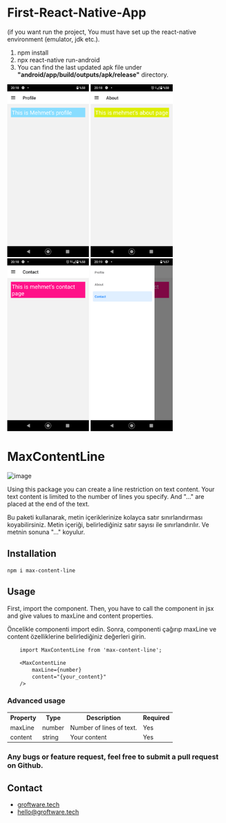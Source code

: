 # First-React-Native-App

(if you want run the project, You must have set up the react-native environment (emulator, jdk etc.).

1) npm install
2) npx react-native run-android
3) You can find the last updated apk file under **"android/app/build/outputs/apk/release"** directory.
<img height="400" src="https://raw.githubusercontent.com/Mehmet-Erdem-Akin/First-React-Native-App/main/src/Screenshot_20211130-201844.png">
<img height="400" src="https://raw.githubusercontent.com/Mehmet-Erdem-Akin/First-React-Native-App/main/src/Screenshot_20211130-201852.png">
<img height="400" src="https://raw.githubusercontent.com/Mehmet-Erdem-Akin/First-React-Native-App/main/src/Screenshot_20211130-201858.png">
<img height="400" src="https://raw.githubusercontent.com/Mehmet-Erdem-Akin/First-React-Native-App/main/src/Screenshot_20211130-201933.png">

# MaxContentLine
![image](https://i.ibb.co/tC7RYKd/max-Content-Line.png)

Using this package you can create a line restriction on text content. Your text content is limited to the number of lines you specify. And "..." are placed at the end of the text.

Bu paketi kullanarak, metin içeriklerinize kolayca satır sınırlandırması koyabilirsiniz. Metin içeriği, belirlediğiniz satır sayısı ile sınırlandırılır. Ve metnin sonuna "..." koyulur. 

## Installation
``` 
npm i max-content-line
```

## Usage
First, import the component. Then, you have to call the component in jsx and give values ​​to maxLine and content properties.

Öncelikle componenti import edin. Sonra, componenti çağırıp maxLine ve content özelliklerine belirlediğiniz değerleri girin. 

```
    import MaxContentLine from 'max-content-line';

```

```
    <MaxContentLine
        maxLine={number}
        content="{your_content}"
    />
```
### Advanced usage

<table>
	<tr>
		<th>Property</th>
		<th>Type</th>
		<th>Description</th>
		<th>Required</th>
	</tr>
	<tr>
		<td>maxLine</td>
		<td>number</td>
		<td>Number of lines of text.</td>
		<td>Yes</td>
	</tr>
	<tr>
		<td>content</td>
		<td>string</td>
		<td>Your content</td>
		<td>Yes</td>
	</tr>
	
</table>

### Any bugs or feature request, feel free to submit a pull request on Github.

## Contact
- [groftware.tech](https://groftware.tech)
- [hello@groftware.tech](mailto:hello@groftware.tech)



